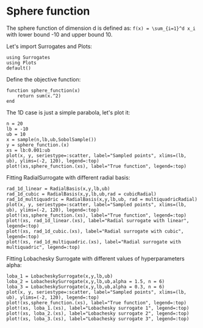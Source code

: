 # Sphere function

The sphere function of dimension d is defined as:
``f(x) = \sum_{i=1}^d x_i``
with lower bound -10 and upper bound 10.

Let's import Surrogates and Plots:
```@example sphere_function
using Surrogates
using Plots
default()
```

Define the objective function:
```@example sphere_function
function sphere_function(x)
    return sum(x.^2)
end
```

The 1D case is just a simple parabola, let's plot it:
```@example sphere_function
n = 20
lb = -10
ub = 10
x = sample(n,lb,ub,SobolSample())
y = sphere_function.(x)
xs = lb:0.001:ub
plot(x, y, seriestype=:scatter, label="Sampled points", xlims=(lb, ub), ylims=(-2, 120), legend=:top)
plot!(xs,sphere_function.(xs), label="True function", legend=:top)
```

Fitting RadialSurrogate with different radial basis:
```@example sphere_function
rad_1d_linear = RadialBasis(x,y,lb,ub)
rad_1d_cubic = RadialBasis(x,y,lb,ub,rad = cubicRadial)
rad_1d_multiquadric = RadialBasis(x,y,lb,ub, rad = multiquadricRadial)
plot(x, y, seriestype=:scatter, label="Sampled points", xlims=(lb, ub), ylims=(-2, 120), legend=:top)
plot!(xs,sphere_function.(xs), label="True function", legend=:top)
plot!(xs, rad_1d_linear.(xs), label="Radial surrogate with linear", legend=:top)
plot!(xs, rad_1d_cubic.(xs), label="Radial surrogate with cubic", legend=:top)
plot!(xs, rad_1d_multiquadric.(xs), label="Radial surrogate with multiquadric", legend=:top)
```

Fitting Lobachesky Surrogate with different values of hyperparameters alpha:
```@example sphere_function
loba_1 = LobacheskySurrogate(x,y,lb,ub)
loba_2 = LobacheskySurrogate(x,y,lb,ub,alpha = 1.5, n = 6)
loba_3 = LobacheskySurrogate(x,y,lb,ub,alpha = 0.3, n = 6)
plot(x, y, seriestype=:scatter, label="Sampled points", xlims=(lb, ub), ylims=(-2, 120), legend=:top)
plot!(xs,sphere_function.(xs), label="True function", legend=:top)
plot!(xs, loba_1.(xs), label="Lobachesky surrogate 1", legend=:top)
plot!(xs, loba_2.(xs), label="Lobachesky surrogate 2", legend=:top)
plot!(xs, loba_3.(xs), label="Lobachesky surrogate 3", legend=:top)
```
